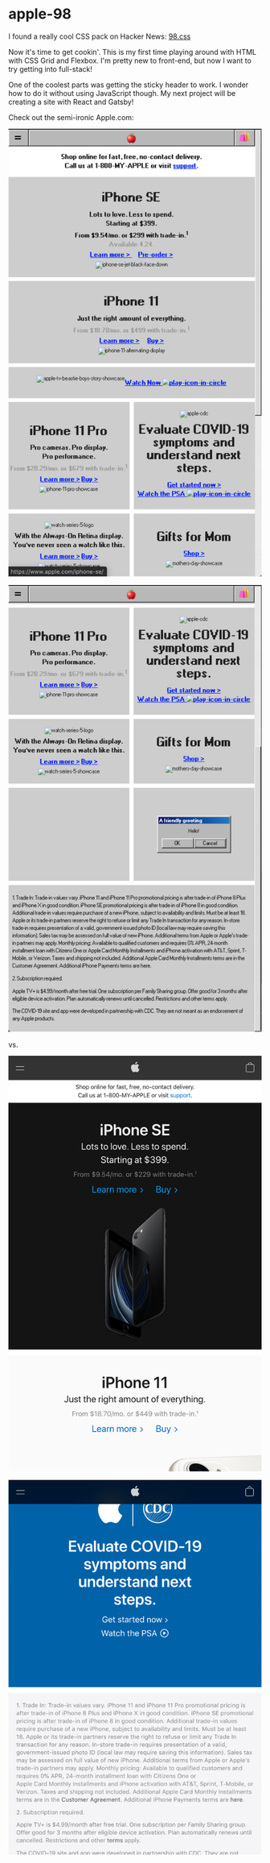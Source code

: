 # apple-98

I found a really cool CSS pack on Hacker News: [98.css](https://jdan.github.io/98.css/)

Now it's time to get cookin'. This is my first time playing around with HTML with CSS Grid and Flexbox. I'm pretty new to front-end, but now I want to try getting into full-stack! 

One of the coolest parts was getting the sticky header to work. I wonder how to do it without using JavaScript though. My next project will be creating a site with React and Gatsby!

Check out the semi-ironic Apple.com:

![Apple 98 top](./static/img/apple-98-top.png)

![Apple 98 bottom jeans](./static/img/apple-98-bottom.png)

vs.

![Apple.com top](./static/img/apple-com-top.png)

![Apple.com bottom](./static/img/apple-com-bottom.png)
